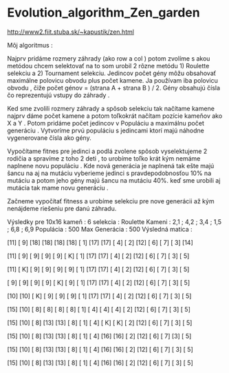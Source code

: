 # Evolution_algorithm_Zen_garden
http://www2.fiit.stuba.sk/~kapustik/zen.html

Môj algoritmus :

Najprv pridáme rozmery záhrady (ako row a col ) potom zvolíme s akou 
metódou chcem selektovať na to som urobil 2 rôzne metódu 1) Roulette
selekciu a 2) Tournament selekciu. Jedincov počet gény môžu obsahovať
maximálne polovicu obvodu plus počet kamene. Ja používam iba polovicu 
obvodu , čiže počet génov = (strana A + strana B ) / 2. Gény obsahujú čísla čo
reprezentujú vstupy do záhrady . 

Ked sme zvolili rozmery záhrady a spôsob selekciu tak načítame kamene najprv
dáme počet kamene a potom toľkokrát načítam pozície kameňov ako X a Y .
Potom pridáme počet jedincov v Populáciu a maximálnu počet generáciu .
Vytvoríme prvú populáciu s jedincami ktorí majú náhodne vygenerovane čísla
ako gény.

Vypočítame fitnes pre jedinci a podlá zvolene spôsob vyselektujeme 2 rodičia
a spravíme z toho 2 deti , to urobíme toľko krát kým nemáme naplnene novu 
populáciu . Kde nová generácia je naplnená tak ešte majú šancu na aj na mutáciu
vyberieme jedinci s pravdepodobnosťou 10% na mutáciu a potom jeho gény
majú šancu na mutáciu 40%. keď sme urobili aj mutácia tak mame novu 
generáciu .

Začneme vypočítať fitness a urobíme selekciu pre nove generácii až kým
nenájdeme riešeniu pre danú záhradu.


Výsledky pre 10x16 kameň : 6 selekcia : Roulette 
Kameni : 2,1 ; 4,2 ; 3,4 ; 1,5 ; 6,8 ; 6,9
Populácia : 500 Max Generácia : 500
Výsledná matica : 

[11] [ 9] [18] [18] [18] [18] [ 1] [17] [17] [ 4] [ 2] [12] [ 6] [ 7] [ 3] [14] 

[11] [ 9] [ 9] [ 9] [ 9] [ K] [ 1] [17] [17] [ 4] [ 2] [12] [ 6] [ 7] [ 3] [ 5] 

[11] [ K] [ 9] [ 9] [ 9] [ 9] [ 1] [17] [17] [ 4] [ 2] [12] [ 6] [ 7] [ 3] [ 5] 

[ 9] [ 9] [ 9] [ 9] [ K] [ 9] [ 1] [17] [17] [ 4] [ 2] [12] [ 6] [ 7] [ 3] [ 5] 

[10] [10] [ K] [ 9] [ 9] [ 9] [ 1] [17] [17] [ 4] [ 2] [12] [ 6] [ 7] [ 3] [ 5] 

[15] [10] [ 8] [ 8] [ 8] [ 8] [ 1] [ 4] [ 4] [ 4] [ 2] [12] [ 6] [ 7] [ 3] [ 5] 

[15] [10] [ 8] [13] [13] [ 8] [ 1] [ 4] [ K] [ K] [ 2] [12] [ 6] [ 7] [ 3] [ 5] 

[15] [10] [ 8] [13] [13] [ 8] [ 1] [ 4] [16] [16] [ 2] [12] [ 6] [ 7] [3] [ 5] 

[15] [10] [ 8] [13] [13] [ 8] [ 1] [ 4] [16] [16] [ 2] [12] [ 6] [ 7] [ 3] [ 5] 

[15] [10] [ 8] [13] [13] [ 8] [ 1] [ 4] [16] [16] [ 2] [12] [ 6] [ 7] [ 3] [ 5]

